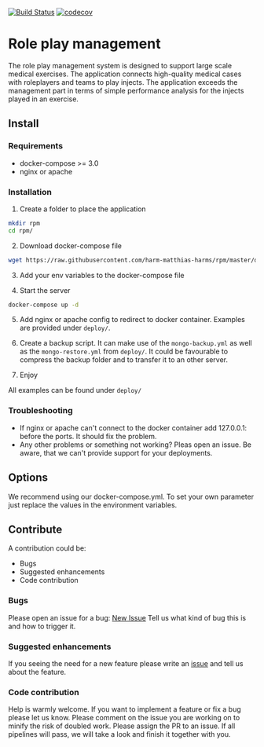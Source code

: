 [![Build Status](https://travis-ci.com/harm-matthias-harms/rpm.svg?token=VdHPqtvZnsqSz7z9NJXz&branch=master)](https://travis-ci.com/harm-matthias-harms/rpm)
[![codecov](https://codecov.io/gh/harm-matthias-harms/rpm/branch/master/graph/badge.svg?token=pqYDv80hOb)](https://codecov.io/gh/harm-matthias-harms/rpm)
# Role play management
The role play management system is designed to support large scale medical exercises. The application connects high-quality medical cases with roleplayers and teams to play injects. The application exceeds the management part in terms of simple performance analysis for the injects played in an exercise.

## Install
### Requirements
* docker-compose >= 3.0
* nginx or apache

### Installation
1. Create a folder to place the application
```bash
mkdir rpm
cd rpm/
```

2. Download docker-compose file
```bash
wget https://raw.githubusercontent.com/harm-matthias-harms/rpm/master/deploy/docker-compose.yml
```

3. Add your env variables to the docker-compose file

4. Start the server
```bash
docker-compose up -d
```

5. Add nginx or apache config to redirect to docker container. Examples are provided under `deploy/`.

6. Create a backup script. It can make use of the `mongo-backup.yml` as well as the `mongo-restore.yml` from `deploy/`. It could be favourable to compress the backup folder and to transfer it to an other server.

7. Enjoy

All examples can be found under `deploy/`

### Troubleshooting
* If nginx or apache can't connect to the docker container add 127.0.0.1: before the ports. It should fix the problem.
* Any other problems or something not working? Pleas open an issue. Be aware, that we can't provide support for your deployments.

## Options
We recommend using our docker-compose.yml. To set your own parameter just replace the values in the environment variables.

## Contribute
A contribution could be:
* Bugs
* Suggested enhancements
* Code contribution


### Bugs
Please open an issue for a bug: [New Issue](https://github.com/harm-matthias-harms/rpm/issues/new)
Tell us what kind of bug this is and how to trigger it.

### Suggested enhancements
If you seeing the need for a new feature please write an [issue](https://github.com/harm-matthias-harms/rpm/issues/new) and tell us about the feature.

### Code contribution
Help is warmly welcome. If you want to implement a feature or fix a bug please let us know. Please comment on the issue you are working on to minify the risk of doubled work. Please assign the PR to an issue. If all pipelines will pass, we will take a look and finish it together with you.